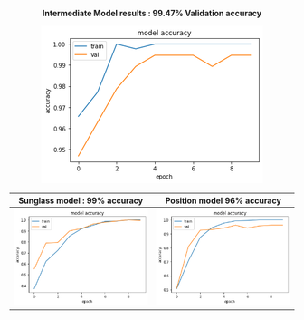 
<p align="center">
<p align="center">
	<b>Intermediate Model results : 99.47% Validation accuracy</b>
</p>
<p align="center">
  <img  src="intermediate_result.png">
</p>
</p>

<p>

Sunglass model : 99% accuracy           |  Position model 96% accuracy
:-------------------------:|:-------------------------:
![](advanced_plot.png)  |  ![](advanced_plot2.png)
</p>
